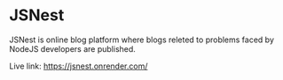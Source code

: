 # JSNest

JSNest is online blog platform where blogs releted to problems faced by NodeJS developers are published.

Live link: https://jsnest.onrender.com/
